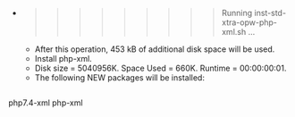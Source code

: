 * >>>>>>>>> Running inst-std-xtra-opw-php-xml.sh ...
  * After this operation, 453 kB of additional disk space will be used.
  * Install php-xml.
  * Disk size = 5040956K. Space Used = 660K. Runtime = 00:00:00:01.
  * The following NEW packages will be installed:
  ```bash
php7.4-xml php-xml
  ```
